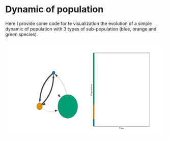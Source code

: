 # Dynamic of population

Here I provide some code for te visualization the evolution of a simple dynamic of population with 3 types of sub-population (blue, orange and green species).

<p float="left">
<img src="dynamic_pop.gif"  height="300">
</p>
